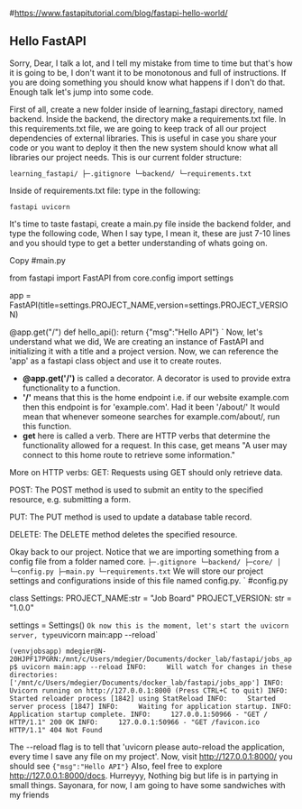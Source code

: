 #https://www.fastapitutorial.com/blog/fastapi-hello-world/

Hello FastAPI
----
Sorry, Dear, I talk a lot, and I tell my mistake from time to time but that's how it is going to be, I don't want it to be monotonous and full of instructions. If you are doing something you should know what happens if I don't do that. Enough talk let's jump into some code.

First of all, create a new folder inside of learning_fastapi directory, named backend.
Inside the backend, the directory make a requirements.txt file. In this requirements.txt file, we are going to keep track of all our project dependencies of external libraries. This is useful in case you share your code or you want to deploy it then the new system should know what all libraries our project needs. This is our current folder structure:

`
learning_fastapi/
├─.gitignore
└─backend/
  └─requirements.txt
`

Inside of requirements.txt file: type in the following:

`
fastapi
uvicorn
`

It's time to taste fastapi, create a main.py file inside the backend folder, and type the following code, When I say type, I mean it, these are just 7-10 lines and you should type to get a better understanding of whats going on.

Copy
#main.py

from fastapi import FastAPI
from core.config import settings

app = FastAPI(title=settings.PROJECT_NAME,version=settings.PROJECT_VERSION)

@app.get("/")
def hello_api():
    return {"msg":"Hello API"}
`
Now, let's understand what we did, We are creating an instance of FastAPI and initializing it with a title and a project version. Now, we can reference the 'app' as a fastapi class object and use it to create routes.

- **@app.get('/')** is called a decorator. A decorator is used to provide extra functionality to a function. 
- **'/'** means that this is the home endpoint i.e. if our website example.com then this endpoint is for 'example.com'. Had it been '/about/' It would mean that whenever someone searches for example.com/about/, run this function.
- **get** here is called a verb. There are HTTP verbs that determine the functionality allowed for a request. In this case, get means "A user may connect to this home route to retrieve some information."

More on HTTP verbs:
GET:  Requests using GET should only retrieve data.

POST: The POST method is used to submit an entity to the specified resource, e.g. submitting a form.

PUT: The PUT method is used to update a database table record.

DELETE: The DELETE method deletes the specified resource.

Okay back to our project. Notice that we are importing something from a config file from a folder named core.
`
├─.gitignore
└─backend/
  ├─core/
  │ └─config.py
  ├─main.py
  └─requirements.txt
`
We will store our project settings and configurations inside of this file named config.py.
`
#config.py

class Settings:
    PROJECT_NAME:str = "Job Board"
    PROJECT_VERSION: str = "1.0.0"

settings = Settings()
`
Ok now this is the moment, let's start the uvicorn server, type `uvicorn main:app --reload`

`
(venvjobsapp) mdegier@N-20HJPF17PGRN:/mnt/c/Users/mdegier/Documents/docker_lab/fastapi/jobs_app$ uvicorn main:app --reload
INFO:     Will watch for changes in these directories: ['/mnt/c/Users/mdegier/Documents/docker_lab/fastapi/jobs_app']
INFO:     Uvicorn running on http://127.0.0.1:8000 (Press CTRL+C to quit)
INFO:     Started reloader process [1842] using StatReload
INFO:     Started server process [1847]
INFO:     Waiting for application startup.
INFO:     Application startup complete.
INFO:     127.0.0.1:50966 - "GET / HTTP/1.1" 200 OK
INFO:     127.0.0.1:50966 - "GET /favicon.ico HTTP/1.1" 404 Not Found
`

The --reload flag is to tell that 'uvicorn please auto-reload the application, every time I save any file on my project'. Now, visit http://127.0.0.1:8000/ you should see 
`
{"msg":"Hello API"}
`
Also, feel free to explore http://127.0.0.1:8000/docs.
Hurreyyy, Nothing big but life is in partying in small things. Sayonara, for now, I am going to have some sandwiches with my friends
